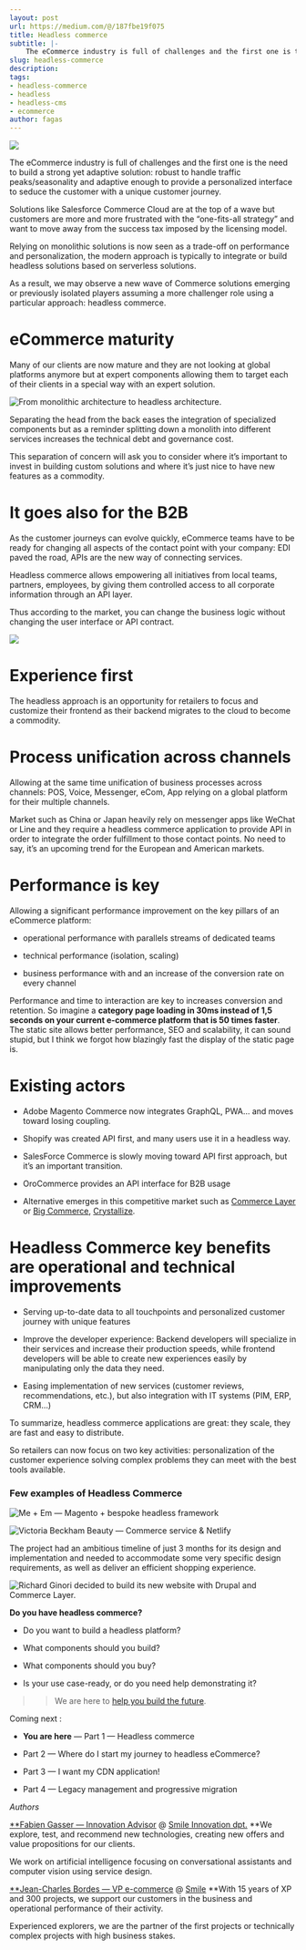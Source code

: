 ```yaml
---
layout: post
url: https://medium.com/@/187fbe19f075
title: Headless commerce
subtitle: |-
    The eCommerce industry is full of challenges and the first one is the need to build a strong yet adaptive solution : robust to handle…
slug: headless-commerce
description: 
tags: 
- headless-commerce
- headless
- headless-cms
- ecommerce
author: fagas
---
```


![](/assets/images/posts/0*wo70DlNLIqDJGnIj)

The eCommerce industry is full of challenges and the first one is the need to build a strong yet adaptive solution: robust to handle traffic peaks/seasonality and adaptive enough to provide a personalized interface to seduce the customer with a unique customer journey.

Solutions like Salesforce Commerce Cloud are at the top of a wave but customers are more and more frustrated with the “one-fits-all strategy” and want to move away from the success tax imposed by the licensing model.

Relying on monolithic solutions is now seen as a trade-off on performance and personalization, the modern approach is typically to integrate or build headless solutions based on serverless solutions.

As a result, we may observe a new wave of Commerce solutions emerging or previously isolated players assuming a more challenger role using a particular approach: headless commerce.

# eCommerce maturity

Many of our clients are now mature and they are not looking at global platforms anymore but at expert components allowing them to target each of their clients in a special way with an expert solution.

![From monolithic architecture to headless architecture.](/assets/images/posts/1*yGkEKkiOqH0nTnHVWghobg.png)

Separating the head from the back eases the integration of specialized components but as a reminder splitting down a monolith into different services increases the technical debt and governance cost.

This separation of concern will ask you to consider where it’s important to invest in building custom solutions and where it’s just nice to have new features as a commodity.

# It goes also for the B2B

As the customer journeys can evolve quickly, eCommerce teams have to be ready for changing all aspects of the contact point with your company: EDI paved the road, APIs are the new way of connecting services.

Headless commerce allows empowering all initiatives from local teams, partners, employees, by giving them controlled access to all corporate information through an API layer.

Thus according to the market, you can change the business logic without changing the user interface or API contract.

![](/assets/images/posts/1*pKfacdjy8fLSyb2gj8DEAQ.png)

# Experience first

The headless approach is an opportunity for retailers to focus and customize their frontend as their backend migrates to the cloud to become a commodity.

# Process unification across channels

Allowing at the same time unification of business processes across channels: POS, Voice, Messenger, eCom, App relying on a global platform for their multiple channels.

Market such as China or Japan heavily rely on messenger apps like WeChat or Line and they require a headless commerce application to provide API in order to integrate the order fulfillment to those contact points. No need to say, it’s an upcoming trend for the European and American markets.

# Performance is key

Allowing a significant performance improvement on the key pillars of an eCommerce platform:

* operational performance with parallels streams of dedicated teams

* technical performance (isolation, scaling)

* business performance with and an increase of the conversion rate on every channel

Performance and time to interaction are key to increases conversion and retention. So imagine a **category page loading in 30ms **instead of 1,5 seconds on your current e-commerce platform** that is 50 times faster**. The static site allows better performance, SEO and scalability, it can sound stupid, but I think we forgot how blazingly fast the display of the static page is.

# Existing actors

* Adobe Magento Commerce now integrates GraphQL, PWA… and moves toward losing coupling.

* Shopify was created API first, and many users use it in a headless way.

* SalesForce Commerce is slowly moving toward API first approach, but it’s an important transition.

* OroCommerce provides an API interface for B2B usage

* Alternative emerges in this competitive market such as [Commerce Layer ](https://commercelayer.io/)or [Big Commerce](https://www.bigcommerce.com/solutions/headless-commerce/), [Crystallize](https://crystallize.com/).

# **Headless Commerce key benefits are operational and technical improvements**

* Serving up-to-date data to all touchpoints and personalized customer journey with unique features

* Improve the developer experience: Backend developers will specialize in their services and increase their production speeds, while frontend developers will be able to create new experiences easily by manipulating only the data they need.

* Easing implementation of new services (customer reviews, recommendations, etc.), but also integration with IT systems (PIM, ERP, CRM…)

To summarize, headless commerce applications are great: they scale, they are fast and easy to distribute.

So retailers can now focus on two key activities: personalization of the customer experience solving complex problems they can meet with the best tools available.

### **Few examples of Headless Commerce**

![Me + Em — Magento + bespoke headless framework](/assets/images/posts/0*LTDxMQX9anL65YBs)

![Victoria Beckham Beauty — Commerce service & Netlify](/assets/images/posts/0*A8E6jhLBBzATR6JS.jpeg)

The project had an ambitious timeline of just 3 months for its design and implementation and needed to accommodate some very specific design requirements, as well as deliver an efficient shopping experience.

![Richard Ginori decided to build its new website with Drupal and Commerce Layer.](/assets/images/posts/1*ihgy6zQ94XpdPO7hMFBjSw.png)

**Do you have headless commerce?**

* Do you want to build a headless platform?

* What components should you build?

* What components should you buy?

* Is your use case-ready, or do you need help demonstrating it?

>> We are here to [help you build the future](https://www.smile.eu/en/contact).

Coming next :

* **You are here** — Part 1 — Headless commerce

* Part 2 — Where do I start my journey to headless eCommerce?

* Part 3 — I want my CDN application!

* Part 4 — Legacy management and progressive migration

*Authors*

[**Fabien Gasser — Innovation Advisor](https://www.linkedin.com/in/fgasser/) @ [Smile Innovation dpt.](https://innovation.smile.eu/)
**We explore, test, and recommend new technologies, creating new offers and value propositions for our clients.

We work on artificial intelligence focusing on conversational assistants and computer vision using service design.

[**Jean-Charles Bordes — VP e-commerce](https://www.linkedin.com/in/jean-charles-bordes-75693221/) @ [Smile](https://www.smile.eu/fr)
**With 15 years of XP and 300 projects, we support our customers in the business and operational performance of their activity.

Experienced explorers, we are the partner of the first projects or technically complex projects with high business stakes.


